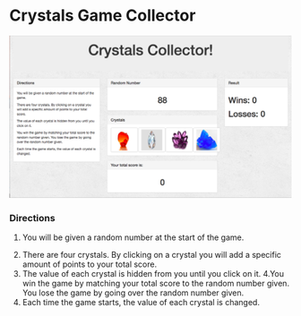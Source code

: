 # Crystals Game Collector

![Crystals_Collector](images/Crystals_Collector.png)

### Directions
1. You will be given a random number at the start of the game.</p>
2. There are four crystals.  By clicking on a crystal you will add a specific amount of points to your total score.
3. The value of each crystal is hidden from you until you click on it.
4.You win the game by matching your total score to the random number given.  You lose the game by going over the random number given.
5. Each time the game starts, the value of each crystal is changed.
